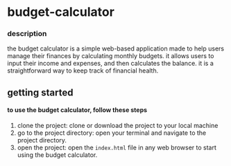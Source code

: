# budget-calculator

### description
the budget calculator is a simple web-based application made to help users manage their finances by calculating monthly budgets. it allows users to input their income and expenses, and then calculates the balance. it is a straightforward way to keep track of financial health.

## getting started
#### to use the budget calculator, follow these steps

1. clone the project: clone or download the project to your local machine
2. go to the project directory: open your terminal and navigate to the project directory.
3. open the project: open the `index.html` file in any web browser to start using the budget calculator.